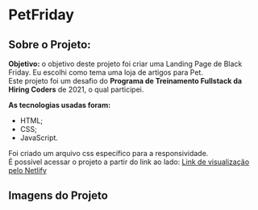 # PetFriday

## Sobre o Projeto:

**Objetivo:** o objetivo deste projeto foi criar uma Landing Page de Black Friday. Eu escolhi como tema uma loja de artigos para Pet. 
<br> Este projeto foi um desafio do **Programa de Treinamento Fullstack da Hiring Coders** de 2021, o qual participei.

<b> As tecnologias usadas foram: </b> 
- HTML;
- CSS;
- JavaScript. 

Foi criado um arquivo css específico para a responsividade. <br>
É possível acessar o projeto a partir do link ao lado:
<a href="https://competent-sammet-84df74.netlify.app/" target="_blank"> Link de visualização pelo Netlify </a>

## Imagens do Projeto



